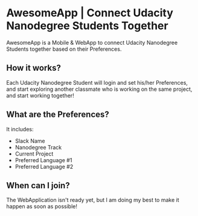 # AwesomeApp | Connect Udacity Nanodegree Students Together
AwesomeApp is a Mobile & WebApp to connect Udacity Nanodegree Students together based on their Preferences.

## How it works?
Each Udacity Nanodegree Student will login and set his/her Preferences, and start exploring another classmate who is working on the same project, and start working together!

## What are the Preferences?
It includes:
- Slack Name
- Nanodegree Track
- Current Project
- Preferred Language #1
- Preferred Language #2

## When can I join?
The WebApplication isn't ready yet, but I am doing my best to make it happen as soon as possible!
